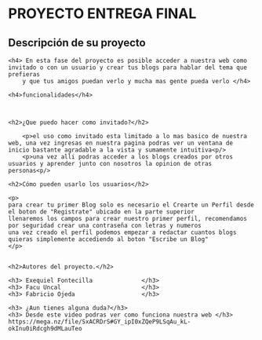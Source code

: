 <h1>PROYECTO ENTREGA FINAL</h1>

<h2>Descripción de su proyecto</h2>

    <h4> En esta fase del proyecto es posible acceder a nuestra web como invitado o con un usuario y crear tus blogs para hablar del tema que prefieras 
        y que tus amigos puedan verlo y mucha mas gente pueda verlo </h4> 
    
    <h4>funcionalidades</h4>
    
    
    
    <h2>¿Que puedo hacer como invitado?</h2>

        <p>el uso como invitado esta limitado a lo mas basico de nuestra web, una vez ingresas en nuestra pagina podras ver un ventana de inicio bastante agradable a la vista y sumamente intuitiva<p/>
        <p>una vez alli podras acceder a los blogs creados por otros usuarios y aprender junto con nosotros la opinion de otras personas<p/>

    <h2>Cómo pueden usarlo los usuarios</h2>
    
    <p>
    para crear tu primer Blog solo es necesario el Crearte un Perfil desde el boton de "Registrate" ubicado en la parte superior
    llenaremos los campos para crear nuestro primer perfil, recomendamos por seguridad crear una contraseña con letras y numeros
    una vez creado el perfil podemos empezar a redactar cuantos blogs quieras simplemente accediendo al boton "Escribe un Blog"
    </p>


    <h2>Autores del proyecto.</h2>
    
    <h3> Exequiel Fontecilla              </h3> 
    <h3> Facu Uncal                       </h3> 
    <h3> Fabricio Ojeda                   </h3>

    <h3> ¿Aun tienes alguna duda?</h3>
    <h3> Desde este video podras ver como funciona nuestra web </h3> 
    https://mega.nz/file/SxACRDrS#GY_ipI0xZQeP9LSqAu_kL-okInu0iRdcgh9dMLauTeo
